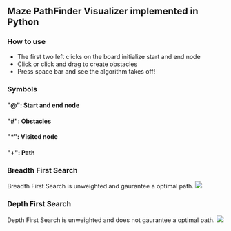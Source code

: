 ## Maze PathFinder Visualizer implemented in Python
### How to use
* The first two left clicks on the board initialize start and end node
* Click or click and drag to create obstacles
* Press space bar and see the algorithm takes off!
### Symbols
#### "@": Start and end node
#### "#": Obstacles
#### "*": Visited node
#### "+": Path


### Breadth First Search
Breadth First Search is unweighted and gaurantee a optimal path.
![](https://github.com/ss892714028/Maze-PathFinder-Visualization-Python/blob/master/gifs/bfs.gif)

### Depth First Search
Depth First Search is unweighted and does not gaurantee a optimal path.
![](https://github.com/ss892714028/Maze-PathFinder-Visualization-Python/blob/master/gifs/dfs.gif)
